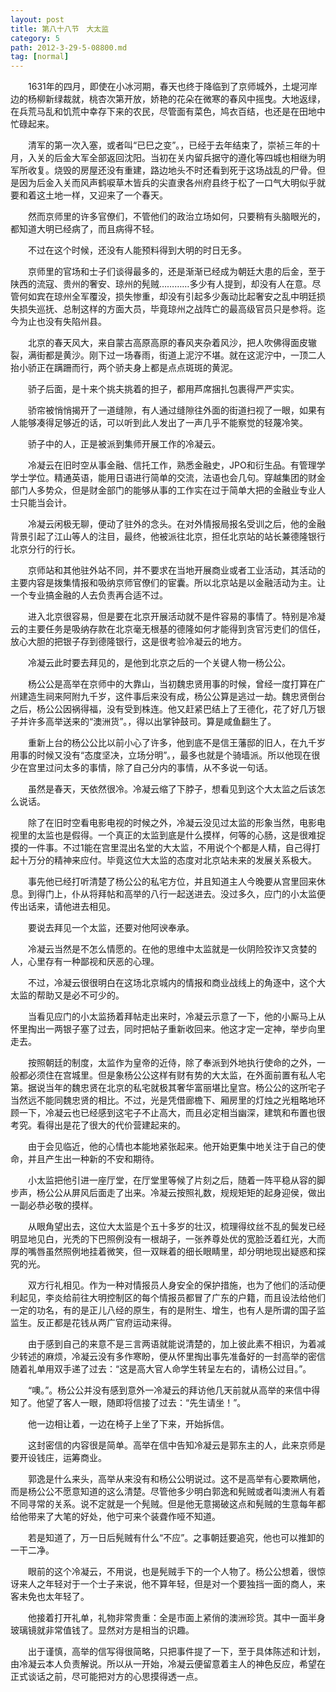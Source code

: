```yaml
---
layout: post
title: 第八十八节　大太监
category: 5
path: 2012-3-29-5-08800.md
tag: [normal]
---
```


　　1631年的四月，即使在小冰河期，春天也终于降临到了京师城外，土堤河岸边的杨柳新绿裁就，桃杏次第开放，娇艳的花朵在微寒的春风中摇曳。大地返绿，在兵荒马乱和饥荒中幸存下来的农民，尽管面有菜色，鸠衣百结，也还是在田地中忙碌起来。

　　清军的第一次入塞，或者叫“已巳之变”。，已经于去年结束了，崇祯三年的十月，入关的后金大军全部返回沈阳。当初在关内留兵据守的遵化等四城也相继为明军所收复。烧毁的房屋还没有重建，路边地头不时还看到死于这场战乱的尸骨。但是因为后金入关而风声鹤唳草木皆兵的尖直隶各州府县终于松了一口气大明似乎就要和着这土地一样，又迎来了一个春天。

　　然而京师里的许多官僚们，不管他们的政治立场如何，只要稍有头脑眼光的，都知道大明已经病了，而且病得不轻。

　　不过在这个时候，还没有人能预料得到大明的时日无多。

　　京师里的官场和士子们谈得最多的，还是渐渐已经成为朝廷大患的后金，至于陕西的流寇、贵州的奢安、琼州的髡贼…………多少有人提到，却没有人在意。尽管何如宾在琼州全军覆没，损失惨重，却没有引起多少轰动比起奢安之乱中明廷损失损失巡抚、总制这样的方面大员，毕竟琼州之战阵亡的最高级官员只是参将。迄今为止也没有失陷州县。

　　北京的春天风大，来自蒙古高原高原的春风夹杂着风沙，把人吹佛得面皮辙裂，满街都是黄沙。刚下过一场春雨，街道上泥泞不堪。就在这泥泞中，一顶二人抬小骄正在蹒跚而行，两个骄夫身上都是点点斑斑的黄泥。

　　骄子后面，是十来个挑夫挑着的担子，都用芦席捆扎包裹得严严实实。

　　骄帘被悄悄揭开了一道缝隙，有人通过缝隙往外面的街道扫视了一眼，如果有人能够凑得足够近的话，可以听到此人发出了一声几乎不能察觉的轻蔑冷笑。

　　骄子中的人，正是被派到集师开展工作的冷凝云。

　　冷凝云在旧时空从事金融、信托工作，熟悉金融史，JPO和衍生品。有管理学学士学位。精通英语，能用日语进行简单的交流，法语也会几句。穿越集团的财金部门人多势众，但是财金部门的能够从事的工作实在过于简单大把的金融业专业人士只能当会计。

　　冷凝云闲极无聊，便动了驻外的念头。在对外情报局报名受训之后，他的金融背景引起了江山等人的注目，最终，他被派往北京，担任北京站的站长兼德隆银行北京分行的行长。

　　京师站和其他驻外站不同，并不要求在当地开展商业或者工业活动，其活动的主要内容是拨集情报和吸纳京师官僚们的宦囊。所以北京站是以金融活动为主。让一个专业搞金融的人去负责再合适不过。

　　进入北京很容易，但是要在北京开展活动就不是件容易的事情了。特别是冷凝云的主要任务是吸纳存款在北京毫无根基的德隆如何才能得到贪官污吏们的信任，放心大胆的把银子存到德隆银行，这是很考验冷凝云的地方。

　　冷凝云此时要去拜见的，是他到北京之后的一个关键人物一杨公公。

　　杨公公是高举在京师中的大靠山，当初魏忠贤用事的时候，曾经一度打算在广州建造生祠来阿附九千岁，这件事后来没有成，杨公公算是逃过一劫。魏忠贤倒台之后，杨公公因祸得福，没有受到株连。他又赶紧巴结上了王德化，花了好几万银子并许多高举送来的“澳洲货”。，得以出掌钟鼓司。算是咸鱼翻生了。

　　重新上台的杨公公比以前小心了许多，他到底不是信王藩邸的旧人，在九千岁用事的时候又没有“态度坚决，立场分明”。，最多也就是个骑墙派。所以他现在很少在宫里过问太多的事情，除了自己分内的事情，从不多说一句话。

　　虽然是春天，天依然很冷。冷凝云缩了下脖子，想看见到这个大太监之后该怎么说话。

　　除了在旧时空看电影电视的时候之外，冷凝云没见过太监的形象当然，电影电视里的太监也是假得。一个真正的太监到底是什么摸样，何等的心肠，这是很难捉摸的一件事。不过1能在宫里混出名堂的大太监，不用说个个都是人精，自己得打起十万分的精神来应付。毕竟这位大太监的态度对北京站未来的发展关系极大。

　　事先他已经打听清楚了杨公公的私宅方位，并且知道主人今晚要从宫里回来休息。到得门上，仆从将拜帖和高举的八行一起送进去。没过多久，应门的小太监便传出话来，请他进去相见。

　　要说去拜见一个太监，还要对他阿谀奉承。

　　冷凝云当然是不怎么情愿的。在他的思维中太监就是一伙阴险狡诈又贪婪的人，心里存有一种鄙视和厌恶的心理。

　　不过，冷凝云很很明白在这场北京城内的情报和商业战线上的角逐中，这个大太监的帮助又是必不可少的。

　　当看见应门的小太监扬着拜帖走出来时，冷凝云示意了一下，他的小厮马上从怀里掏出一两银子塞了过去，同时把帖子重新收回来。他这才定一定神，举步向里走去。

　　按照朝廷的制度，太监作为皇帝的近侍，除了奉派到外地执行使命的之外，一般都必须住在宫城里。但是象杨公公这样有财有势的大太监，在外面前置有私人宅第。据说当年的魏忠贤在北京的私宅就极其奢华富丽堪比皇宫。杨公公的这所宅子当然远不能同魏忠贤的相比。不过，光是凭借廊檐下、厢房里的灯烛之光粗略地环顾一下，冷凝云也已经感到这宅子不止高大，而且必定相当幽深，建筑和布置也很考究。看得出是花了很大的代价营建起来的。

　　由于会见临近，他的心情也本能地紧张起来。他开始更集中地关注于自己的使命，并且产生出一种新的不安和期待。

　　小太监把他引进一座厅堂，在厅堂里等候了片刻之后，随着一阵平稳从容的脚步声，杨公公从屏风后面走了出来。冷凝云按照礼数，规规矩矩的起身迎侯，做出一副必恭必敬的摸样。

　　从眼角望出去，这位大太监是个五十多岁的壮汉，梳理得纹丝不乱的鬓发已经明显地见白，光秃的下巴照例没有一根胡子，一张养尊处优的宽脸泛着红光，大而厚的嘴唇虽然照例地挂着微笑，但一双眯着的细长眼睛里，却分明地现出疑惑和探究的光。

　　双方行礼相见。作为一种对情报员人身安全的保护措施，也为了他们的活动便利起见，李炎给前往大明控制区的每个情报员都冒了广东的户籍，而且设法给他们一定的功名，有的是正儿八经的原生，有的是附生、增生，也有人是所谓的国子监监生。反正都是花钱从两广官府运动来得。

　　由于感到自己的来意不是三言两语就能说清楚的，加上彼此素不相识，为着减少转述的麻烦，冷凝云没有多作寒盼，便从怀里掏出事先准备好的一封高举的密信随着礼单用双手递了过去：“这是高大官人命学生转呈左右的，请杨公过目。”。

　　“噢。”。杨公公并没有感到意外一冷凝云的拜访他几天前就从高举的来信中得知了。他望了客人一眼，随即将信接了过去：“先生请坐！”。

　　他一边相让着，一边在椅子上坐了下来，开始拆信。

　　这封密信的内容很是简单。高举在信中告知冷凝云是郭东主的人，此来京师是要开设钱庄，运筹商业。

　　郭逸是什么来头，高举从来没有和杨公公明说过。这不是高举有心要欺瞒他，而是杨公公不愿意知道的这么清楚。尽管他多少明白郭逸和髡贼或者叫澳洲人有着不同寻常的关系。说不定就是一个髡贼。但是他无意揭破这点和髡贼的生意每年都给他带来了大笔的好处，他宁可来个装聋作哑不知道。

　　若是知道了，万一日后髡贼有什么“不应”。之事朝廷要追究，他也可以推卸的一干二净。

　　眼前的这个冷凝云，不用说，也是髡贼手下的一个人物了。杨公公想着，很惊讶来人之年轻对于一个士子来说，他不算年轻，但是对一个要独挡一面的商人，来客未免也太年轻了。

　　他接着打开礼单，礼物非常贵重：全是市面上紧俏的澳洲珍货。其中一面半身玻璃镜就非常值钱了。显然对方是相当的识趣。

　　出于谨慎，高举的信写得很简略，只把事件提了一下，至于具体陈述和计划，由冷凝云本人负责解说。所以从一开始，冷凝云便留意着主人的神色反应，希望在正式谈话之前，尽可能把对方的心思摸得透一点。